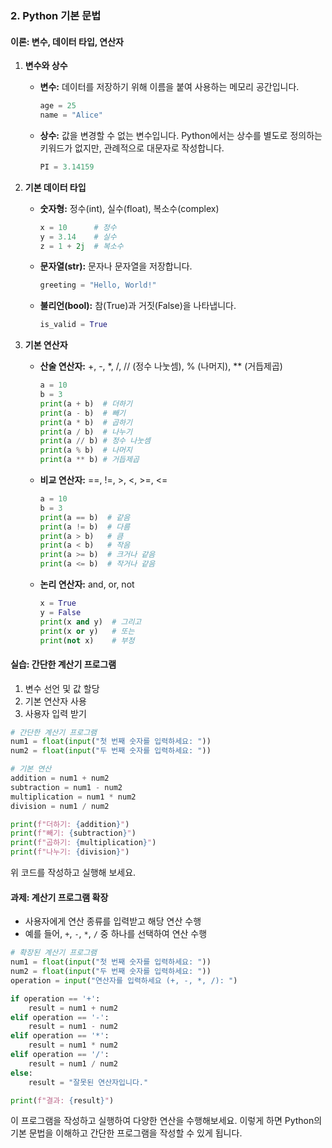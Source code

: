 ### 2. Python 기본 문법

#### 이론: 변수, 데이터 타입, 연산자

1. **변수와 상수**
   - **변수:** 데이터를 저장하기 위해 이름을 붙여 사용하는 메모리 공간입니다.
     ```python
     age = 25
     name = "Alice"
     ```
   - **상수:** 값을 변경할 수 없는 변수입니다. Python에서는 상수를 별도로 정의하는 키워드가 없지만, 관례적으로 대문자로 작성합니다.
     ```python
     PI = 3.14159
     ```

2. **기본 데이터 타입**
   - **숫자형:** 정수(int), 실수(float), 복소수(complex)
     ```python
     x = 10      # 정수
     y = 3.14    # 실수
     z = 1 + 2j  # 복소수
     ```
   - **문자열(str):** 문자나 문자열을 저장합니다.
     ```python
     greeting = "Hello, World!"
     ```
   - **불리언(bool):** 참(True)과 거짓(False)을 나타냅니다.
     ```python
     is_valid = True
     ```

3. **기본 연산자**
   - **산술 연산자:** +, -, *, /, // (정수 나눗셈), % (나머지), ** (거듭제곱)
     ```python
     a = 10
     b = 3
     print(a + b)  # 더하기
     print(a - b)  # 빼기
     print(a * b)  # 곱하기
     print(a / b)  # 나누기
     print(a // b) # 정수 나눗셈
     print(a % b)  # 나머지
     print(a ** b) # 거듭제곱
     ```
   - **비교 연산자:** ==, !=, >, <, >=, <=
     ```python
     a = 10
     b = 3
     print(a == b)  # 같음
     print(a != b)  # 다름
     print(a > b)   # 큼
     print(a < b)   # 작음
     print(a >= b)  # 크거나 같음
     print(a <= b)  # 작거나 같음
     ```
   - **논리 연산자:** and, or, not
     ```python
     x = True
     y = False
     print(x and y)  # 그리고
     print(x or y)   # 또는
     print(not x)    # 부정
     ```

#### 실습: 간단한 계산기 프로그램

1. 변수 선언 및 값 할당
2. 기본 연산자 사용
3. 사용자 입력 받기

```python
# 간단한 계산기 프로그램
num1 = float(input("첫 번째 숫자를 입력하세요: "))
num2 = float(input("두 번째 숫자를 입력하세요: "))

# 기본 연산
addition = num1 + num2
subtraction = num1 - num2
multiplication = num1 * num2
division = num1 / num2

print(f"더하기: {addition}")
print(f"빼기: {subtraction}")
print(f"곱하기: {multiplication}")
print(f"나누기: {division}")
```

위 코드를 작성하고 실행해 보세요.

#### 과제: 계산기 프로그램 확장

- 사용자에게 연산 종류를 입력받고 해당 연산 수행
- 예를 들어, `+`, `-`, `*`, `/` 중 하나를 선택하여 연산 수행

```python
# 확장된 계산기 프로그램
num1 = float(input("첫 번째 숫자를 입력하세요: "))
num2 = float(input("두 번째 숫자를 입력하세요: "))
operation = input("연산자를 입력하세요 (+, -, *, /): ")

if operation == '+':
    result = num1 + num2
elif operation == '-':
    result = num1 - num2
elif operation == '*':
    result = num1 * num2
elif operation == '/':
    result = num1 / num2
else:
    result = "잘못된 연산자입니다."

print(f"결과: {result}")
```

이 프로그램을 작성하고 실행하여 다양한 연산을 수행해보세요. 
이렇게 하면 Python의 기본 문법을 이해하고 간단한 프로그램을 작성할 수 있게 됩니다. 